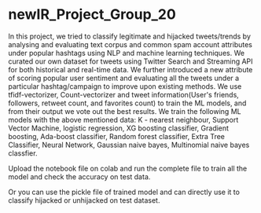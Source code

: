 # newIR_Project_Group_20
In this project, we tried to classify legitimate and hijacked tweets/trends by analysing and evaluating text corpus and common spam account attributes under popular hashtags using NLP and machine learning techniques. We curated our own dataset for tweets using Twitter Search and Streaming API for both historical and real-time data.  We further introduced a new attribute of scoring popular user sentiment and evaluating all the tweets under a particular hashtag/campaign to improve upon existing methods. We use tfidf-vectorizer, Count-vectorizer and tweet information(User's friends, followers, retweet count, and favorites count) to train the ML models, and from their output we vote out the best results. We train the following ML models with the above mentioned data: K - nearest neighbour, Support Vector Machine, logistic regression, XG boosting classifier, Gradient boosting, Ada-boost classifier, Random forest classifier, Extra Tree Classifier, Neural Network, Gaussian naive bayes, Multinomial naive bayes classfier. 

Upload the notebook file on colab and run the complete file to train all the model and check the accuracy on test data. 

Or you can use the pickle file of trained model and can directly use it to classify hijacked or unhijacked on test dataset. 
